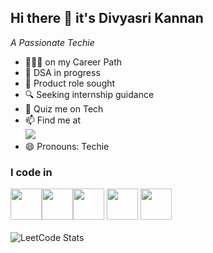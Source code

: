 ## Hi there 👋 it's Divyasri Kannan
*A Passionate Techie*

- 🏃🏻‍♀️ on my Career Path
- 🌱 DSA in progress
- 🎯 Product role sought
- 🔍 Seeking internship guidance
- 💬 Quiz me on Tech
- 📫 Find me at
  <br/>[<img src="https://img.shields.io/badge/LinkedIn-0077B5?style=for-the-badge&logo=linkedin&logoColor=white" />](https://www.linkedin.com/in/divyasrialan/)
- 😄 Pronouns: Techie
  

### I code in
<img height="50" width="50" src="https://img.icons8.com/color/48/000000/python.png" /><img height="50" width="50" src="https://img.icons8.com/color/48/000000/javascript.png"/><img height="50" width="50" src="https://img.icons8.com/color/48/000000/java-coffee-cup-logo.png" /> <img height="50" width="50" src="https://img.icons8.com/color/48/000000/html-5.png" /> <img height="50" width="50" src="https://img.icons8.com/color/48/000000/css3.png" />
<br/>
<br/>![LeetCode Stats](https://leetcard.jacoblin.cool/Divyasrikannan?theme=radical&font=Text%20Me%20One&ext=contest)
